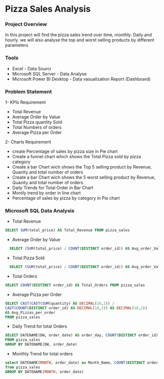 # Pizza Sales Analysis

### Project Overview
In this project will find the pizza sales trend over time, monthly. Daily and hourly. we will also analyse the top and worst selling products by different parameters

### Tools
- Excel - Data Sourcr
- Microsoft SQL Server - Data Analyse
- Microsoft Power BI Desktop - Data vasualization Report (Dashboard)

### Problem Statement
1- KPIs Requirement 
  - Total Revenue
  - Average Order by Value
  - Total Pizza quantity Sold
  - Total Numbers of orders
  - Average Pizza per Order

2- Charts Requirement
  - create Percentage of sales by pizza size in Pie chart
  - Create a funnel chart which shows the Total Pizza sold by pizza category
  - Create a bar Chart wich shows the Top 5 selling product by Revenue, Quanity and total number of orders
  - Create a bar Chart wich shows the  5 worst selling product by Revenue, Quanity and total number of orders
  - Daily Trends for Total Order in Bar Chart
  - Montly trend by order in line chart
  - Percentage of sales by pizza by category in Pie chart

### Microsoft SQL Data Analysis
- Total Revenue

```sql
SELECT SUM(total_price) AS Total_Revenue FROM pizza_sales
```
- Average Order by Value

```sql
  SELECT (SUM(total_price) / COUNT(DISTINCT order_id)) AS Avg_order_Value FROM pizza_sales
  ```
- Total Pizza Sold
```sql
  SELECT (SUM(total_price) / COUNT(DISTINCT order_id)) AS Avg_order_Value FROM pizza_sales
  ```
- Total Orders
```sql
SELECT COUNT(DISTINCT order_id) AS Total_Orders FROM pizza_sales
```
- Average Pizza per Order
```sql
SELECT CAST(CAST(SUM(quantity) AS DECIMAL(10,2)) / 
CAST(COUNT(DISTINCT order_id) AS DECIMAL(10,2)) AS DECIMAL(10,2))
AS Avg_Pizzas_per_order
FROM pizza_sales
```
- Daily Trend for total Orders
```sql
SELECT DATENAME(DW, order_date) AS order_day, COUNT(DISTINCT order_id) AS total_orders 
FROM pizza_sales
GROUP BY DATENAME(DW, order_date)
```
- Monthly Trend for total orders
```sql
select DATENAME(MONTH, order_date) as Month_Name, COUNT(DISTINCT order_id) as Total_Orders
from pizza_sales
GROUP BY DATENAME(MONTH, order_date)
```
